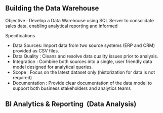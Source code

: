 ## Building the Data Warehouse

Objective : Develop a Data Warehouse using SQL Server to consolidate sales data, enabling analytical reporting and informed

Specifications

- Data Sources: Import data from two source systems (ERP and CRM) provided as CSV files.
- Data Quality : Cleans and resolve data quality issues prior to analysis.
- Integration : Combine both sources into a single, user friendly data model designed for analytical queries.
- Scope : Focus on the latest dataset only (historization for data is not required)
- Documentation : Provide clear documentation of the data model to support both business stakeholders and analytics teams

## BI Analytics & Reporting  (Data Analysis)
